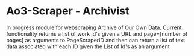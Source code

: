 # Ao3-Scraper - Archivist
In progress module for webscraping Archive of Our Own Data. Current functionality returns a list of work Id's given a URL and page=[number of pages] as arguments to PageScraperID and then can return a list of text data associated with each ID given the List of Id's as an argument

